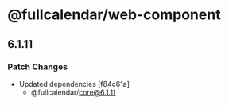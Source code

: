 # @fullcalendar/web-component

## 6.1.11

### Patch Changes

- Updated dependencies [f84c61a]
  - @fullcalendar/core@6.1.11
